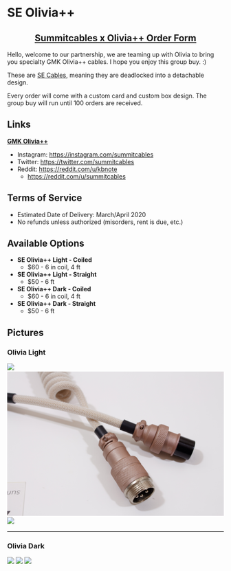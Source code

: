 # SE Olivia++
<h2 align="center"><strong><a href="https://docs.google.com/forms/d/e/1FAIpQLSfGhsrhJo-Ju0uSHrAts8nUwHzG4UgaQtzNuGKaQMw1Kzc6Dg/closedform">Summitcables x Olivia++ Order Form</a></strong></h3>

Hello, welcome to our partnership, we are teaming up with Olivia to bring you specialty GMK Olivia++ cables. I hope you enjoy this group buy. :)

These are [SE Cables](https://summitcables.com/#detachable), meaning they are deadlocked into a detachable design.

Every order will come with a custom card and custom box design. The group buy will run until 100 orders are received.

## Links
**[GMK Olivia++](https://www.oliviaplus.plus/)**
* Instagram: <https://instagram.com/summitcables>
* Twitter: <https://twitter.com/summitcables>
* Reddit: <https://reddit.com/u/kbnote>
  * <https://reddit.com/u/summitcables>

## Terms of Service
* Estimated Date of Delivery: March/April 2020
* No refunds unless authorized (misorders, rent is due, etc.)

## Available Options
* **SE Olivia++ Light - Coiled**
  * $60 - 6 in coil, 4 ft
* **SE Olivia++ Light - Straight**
  * $50 - 6 ft
* **SE Olivia++ Dark - Coiled**
  * $60 - 6 in coil, 4 ft
* **SE Olivia++ Dark - Straight**
  * $50 - 6 ft

## Pictures
### Olivia Light
![](olivia/1_1.jpg)
![](olivia/1_2.jpg)
![](olivia/1_3.jpg)

---

### Olivia Dark
![](olivia/2_1.jpg)
![](olivia/2_2.jpg)
![](olivia/2_3.jpg)